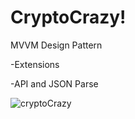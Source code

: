 # CryptoCrazy!

MVVM Design Pattern

-Extensions

-API and JSON Parse


![cryptoCrazy](https://user-images.githubusercontent.com/93860490/155841881-047a2154-dda3-441a-acfe-c84328628f4b.gif)
